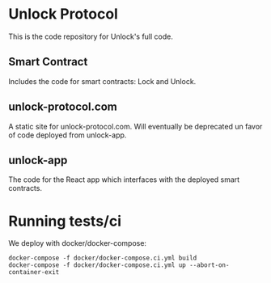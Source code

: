 # Unlock Protocol

This is the code repository for Unlock's full code.

## Smart Contract

Includes the code for smart contracts: Lock and Unlock.

## unlock-protocol.com

A static site for unlock-protocol.com. Will eventually be deprecated un favor of code deployed from
unlock-app.

## unlock-app

The code for the React app which interfaces with the deployed smart contracts.

# Running tests/ci

We deploy with docker/docker-compose:

```
docker-compose -f docker/docker-compose.ci.yml build
docker-compose -f docker/docker-compose.ci.yml up --abort-on-container-exit
```
